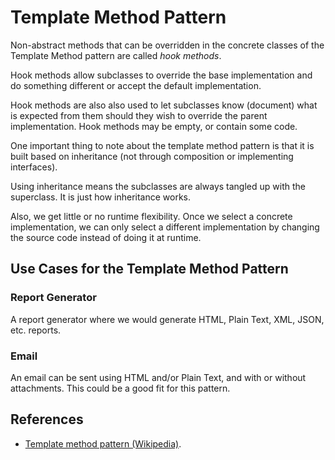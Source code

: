 # Template Method Pattern

Non-abstract methods that can be overridden in the concrete classes of the Template Method pattern are called *hook methods*.

Hook methods allow subclasses to override the base implementation and do something different or accept the default implementation.

Hook methods are also also used to let subclasses know (document) what is expected from them should they wish to override the parent implementation. Hook methods may be empty, or contain some code.

One important thing to note about the template method pattern is that it is built based on inheritance (not through composition or implementing interfaces).

Using inheritance means the subclasses are always tangled up with the superclass.
It is just how inheritance works.

Also, we get little or no runtime flexibility. Once we select a concrete implementation, we can only select a different implementation by changing the source code instead of doing it at runtime.

## Use Cases for the Template Method Pattern

### Report Generator

A report generator where we would generate HTML, Plain Text, XML, JSON, etc. reports.

### Email

An email can be sent using HTML and/or Plain Text, and with or without attachments.
This could be a good fit for this pattern.

## References

- [Template method pattern (Wikipedia)](https://en.wikipedia.org/wiki/Template_method_pattern).
